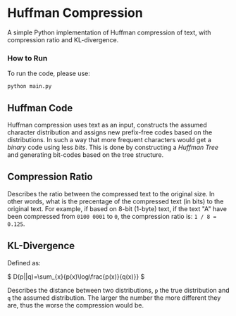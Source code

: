 # Huffman Compression
A simple Python implementation of Huffman compression of text, with compression ratio and KL-divergence.

### How to Run
To run the code, please use:
```
python main.py
```

## Huffman Code
Huffman compression uses text as an input, constructs the assumed character distribution and assigns new prefix-free codes based on the distributions. In such a way that more frequent characters would get a *binary* code using less *bits*. This is done by constructing a *Huffman Tree* and generating bit-codes based on the tree structure.

## Compression Ratio
Describes the ratio between the compressed text to the original size. In other words, what is the precentage of the compressed text (in bits) to the original text. For example, if based on 8-bit (1-byte) text, if the text "A" have been compressed from `0100 0001` to `0`, the compression ratio is: `1 / 8 = 0.125`.

## KL-Divergence
Defined as: 

$ D(p||q)=\sum_{x}{p(x)\log\frac{p(x)}{q(x)}} $

Describes the distance between two distributions, `p` the true distribution and `q` the assumed distribution. The larger the number the more different they are, thus the worse the compression would be.